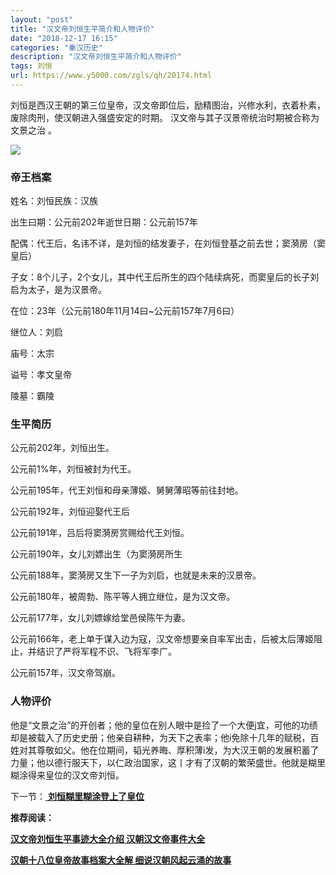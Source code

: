 ```yaml
---
layout: "post"
title: "汉文帝刘恒生平简介和人物评价"
date: "2018-12-17 16:15"
categories: "秦汉历史"
description: "汉文帝刘恒生平简介和人物评价"
tags: 刘恒
url: https://www.y5000.com/zgls/qh/20174.html
---
```






刘恒是西汉王朝的第三位皇帝，汉文帝即位后，励精图治，兴修水利，衣着朴素，废除肉刑，使汉朝进入强盛安定的时期。 汉文帝与其子汉景帝统治时期被合称为文景之治 。

![](https://img.y5000.com/uploads/allimg/170428/8-1F42Q35319137.jpg)

###  帝王档案

姓名：刘恒民族：汉族

出生曰期：公元前202年逝世日期：公元前157年

配偶：代王后，名讳不详，是刘恒的结发妻子，在刘恒登基之前去世；窦漪房（窦皇后）

子女：8个儿子，2个女儿，其中代王后所生的四个陆续病死，而窦皇后的长子刘启为太子，是为汉景帝。

在位：23年（公元前180年11月14曰~公元前157年7月6曰）

继位人：刘启

庙号：太宗

谥号：孝文皇帝

陵墓：霸陵

###  生平简历

公元前202年，刘恒出生。

公元前1%年，刘恒被封为代王。

公元前195年，代王刘恒和母亲薄姬、舅舅薄昭等前往封地。

公元前192年，刘恒迎娶代王后

公元前191年，吕后将窦漪房赏赐给代王刘恒。

公元前190年，女儿刘嫖出生（为窦漪房所生

公元前188年，窦漪房又生下一子为刘启，也就是未来的汉景帝。

公元前180年，被周勃、陈平等人拥立继位，是为汉文帝。

公元前177年，女儿刘嫖嫁给堂邑侯陈午为妻。

公元前166年，老上单于谋入边为寇，汉文帝想要亲自率军出击，后被太后薄姬阻止，并结识了严将军程不识、飞将军李广。

公元前157年，汉文帝驾崩。

###  人物评价

他是“文景之治”的开创者；他的皇位在别人眼中是捡了一个大便j宜，可他的功绩却是被载入了历史史册；他亲自耕种，为天下之表率；他i免除十几年的赋税，百姓对其尊敬如父。他在位期间，韬光养晦、厚积薄i发，为大汉王朝的发展积蓄了力量；他以德行服天下，以仁政治国家，这丨才有了汉朝的繁荣盛世。他就是糊里糊涂得来皇位的汉文帝刘恒。

下一节：[ **刘恒糊里糊涂登上了皇位**](https://www.y5000.com/zgls/qh/20176.html)

**推荐阅读：**

[**汉文帝刘恒生平事迹大全介绍 汉朝汉文帝事件大全**](https://www.y5000.com/zgls/qh/20562.html)

[**汉朝十八位皇帝故事档案大全解 细说汉朝风起云涌的故事**](https://www.y5000.com/zgls/qh/21041.html)

